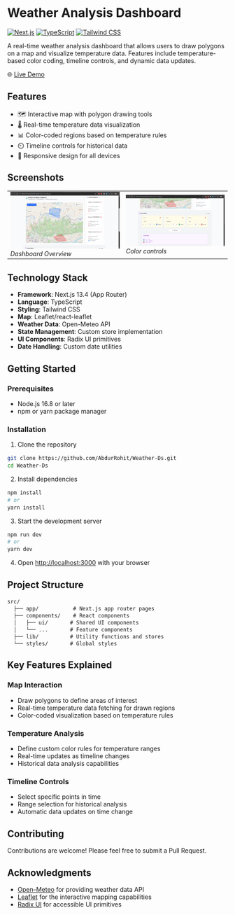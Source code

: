 # Weather Analysis Dashboard

[![Next.js](https://img.shields.io/badge/Next.js-13.4-blueviolet.svg)](https://nextjs.org/)
[![TypeScript](https://img.shields.io/badge/TypeScript-5.0-blue.svg)](https://www.typescriptlang.org/)
[![Tailwind CSS](https://img.shields.io/badge/Tailwind-3.3-38B2AC.svg)](https://tailwindcss.com/)

A real-time weather analysis dashboard that allows users to draw polygons on a map and visualize temperature data. Features include temperature-based color coding, timeline controls, and dynamic data updates.

🌐 [Live Demo](https://weather-scanner101.netlify.app/)

## Features

- 🗺️ Interactive map with polygon drawing tools
- 🌡️ Real-time temperature data visualization
- 📊 Color-coded regions based on temperature rules
- ⏲️ Timeline controls for historical data
- 📱 Responsive design for all devices

## Screenshots

<table>
  <tr>
    <td>
      <img src="./assets/image.png" alt="Dashboard Overview" width="100%"/>
      <em>Dashboard Overview</em>
    </td>
    <td>
      <img src="./assets/201.png" alt="Weather Analysis" width="100%"/>
      <em>Color controls</em>
    </td>
  </tr>
</table>

## Technology Stack

- **Framework**: Next.js 13.4 (App Router)
- **Language**: TypeScript
- **Styling**: Tailwind CSS
- **Map**: Leaflet/react-leaflet
- **Weather Data**: Open-Meteo API
- **State Management**: Custom store implementation
- **UI Components**: Radix UI primitives
- **Date Handling**: Custom date utilities

## Getting Started

### Prerequisites

- Node.js 16.8 or later
- npm or yarn package manager

### Installation

1. Clone the repository
```bash
git clone https://github.com/AbdurRohit/Weather-Ds.git
cd Weather-Ds
```

2. Install dependencies
```bash
npm install
# or
yarn install
```

3. Start the development server
```bash
npm run dev
# or
yarn dev
```

4. Open [http://localhost:3000](http://localhost:3000) with your browser

## Project Structure

```
src/
  ├── app/           # Next.js app router pages
  ├── components/    # React components
  │   ├── ui/       # Shared UI components
  │   └── ...       # Feature components
  ├── lib/          # Utility functions and stores
  └── styles/       # Global styles
```

## Key Features Explained

### Map Interaction
- Draw polygons to define areas of interest
- Real-time temperature data fetching for drawn regions
- Color-coded visualization based on temperature rules

### Temperature Analysis
- Define custom color rules for temperature ranges
- Real-time updates as timeline changes
- Historical data analysis capabilities

### Timeline Controls
- Select specific points in time
- Range selection for historical analysis
- Automatic data updates on time change

## Contributing

Contributions are welcome! Please feel free to submit a Pull Request.

## Acknowledgments

- [Open-Meteo](https://open-meteo.com/) for providing weather data API
- [Leaflet](https://leafletjs.com/) for the interactive mapping capabilities
- [Radix UI](https://www.radix-ui.com/) for accessible UI primitives
